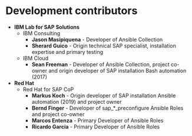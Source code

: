 # Development contributors

- **IBM Lab for SAP Solutions**
  - IBM Consulting
    - **Jason Masipiquena** - Developer of Ansible Collection
    - **Sherard Guico** - Origin technical SAP specialist, installation expertise and primary testing
  - IBM Cloud
    - **Sean Freeman** - Developer of Ansible Collection, project co-owner and origin developer of SAP installation Bash automation (2017)
- **Red Hat**
  - Red Hat for SAP CoP
    - **Markus Koch** - Origin developer of SAP installation Ansible automation (2019) and project owner
    - **Bernd Finger** - Developer of sap_*_preconfigure Ansible Roles and project co-owner
    - **Marcos Entenza** - Primary Developer of Ansible Roles
    - **Ricardo Garcia** - Primary Developer of Ansible Roles
